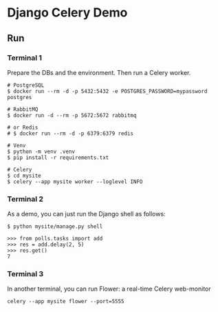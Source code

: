 # Django Celery Demo

## Run

### Terminal 1
Prepare the DBs and the environment. Then run a Celery worker.
```shell
# PostgreSQL
$ docker run --rm -d -p 5432:5432 -e POSTGRES_PASSWORD=mypassword postgres

# RabbitMQ
$ docker run -d --rm -p 5672:5672 rabbitmq

# or Redis
# $ docker run --rm -d -p 6379:6379 redis

# Venv
$ python -m venv .venv
$ pip install -r requirements.txt

# Celery
$ cd mysite
$ celery --app mysite worker --loglevel INFO
```

### Terminal 2
As a demo, you can just run the Django shell as follows:
```shell
$ python mysite/manage.py shell

>>> from polls.tasks import add
>>> res = add.delay(2, 5)
>>> res.get()
7
```

### Terminal 3
In another terminal, you can run Flower: a real-time Celery web-monitor
```shell
celery --app mysite flower --port=5555
```